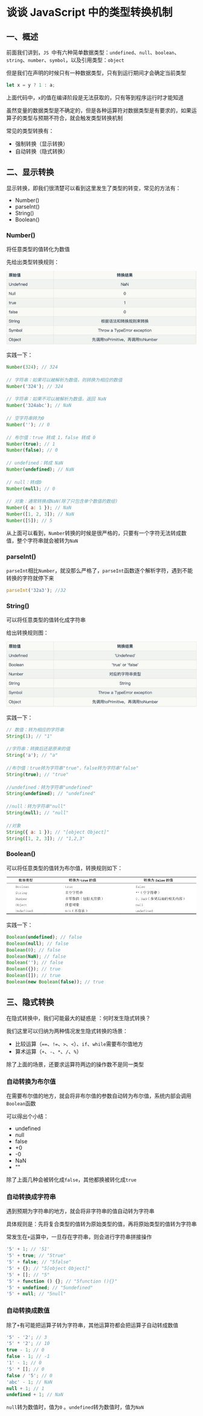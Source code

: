 # 谈谈 JavaScript 中的类型转换机制

## 一、概述

前面我们讲到，`JS `中有六种简单数据类型：`undefined`、`null`、`boolean`、`string`、`number`、`symbol`，以及引用类型：`object`

但是我们在声明的时候只有一种数据类型，只有到运行期间才会确定当前类型

```js
let x = y ? 1 : a;
```

上面代码中，`x`的值在编译阶段是无法获取的，只有等到程序运行时才能知道

虽然变量的数据类型是不确定的，但是各种运算符对数据类型是有要求的，如果运算子的类型与预期不符合，就会触发类型转换机制

常见的类型转换有：

- 强制转换（显示转换）
- 自动转换（隐式转换）

## 二、显示转换

显示转换，即我们很清楚可以看到这里发生了类型的转变，常见的方法有：

- Number()
- parseInt()
- String()
- Boolean()

### Number()

将任意类型的值转化为数值

先给出类型转换规则：

![](../../image/interview-js-17.png)

实践一下：

```js
Number(324); // 324

// 字符串：如果可以被解析为数值，则转换为相应的数值
Number('324'); // 324

// 字符串：如果不可以被解析为数值，返回 NaN
Number('324abc'); // NaN

// 空字符串转为0
Number(''); // 0

// 布尔值：true 转成 1，false 转成 0
Number(true); // 1
Number(false); // 0

// undefined：转成 NaN
Number(undefined); // NaN

// null：转成0
Number(null); // 0

// 对象：通常转换成NaN(除了只包含单个数值的数组)
Number({ a: 1 }); // NaN
Number([1, 2, 3]); // NaN
Number([5]); // 5
```

从上面可以看到，`Number`转换的时候是很严格的，只要有一个字符无法转成数值，整个字符串就会被转为`NaN`

### parseInt()

`parseInt`相比`Number`，就没那么严格了，`parseInt`函数逐个解析字符，遇到不能转换的字符就停下来

```js
parseInt('32a3'); //32
```

### String()

可以将任意类型的值转化成字符串

给出转换规则图：

![](../../image/interview-js-18.png)

实践一下：

```js
// 数值：转为相应的字符串
String(1); // "1"

//字符串：转换后还是原来的值
String('a'); // "a"

//布尔值：true转为字符串"true"，false转为字符串"false"
String(true); // "true"

//undefined：转为字符串"undefined"
String(undefined); // "undefined"

//null：转为字符串"null"
String(null); // "null"

//对象
String({ a: 1 }); // "[object Object]"
String([1, 2, 3]); // "1,2,3"
```

### Boolean()

可以将任意类型的值转为布尔值，转换规则如下：

![](../../image/interview-js-19.png)

实践一下：

```js
Boolean(undefined); // false
Boolean(null); // false
Boolean(0); // false
Boolean(NaN); // false
Boolean(''); // false
Boolean({}); // true
Boolean([]); // true
Boolean(new Boolean(false)); // true
```

## 三、隐式转换

在隐式转换中，我们可能最大的疑惑是 ：何时发生隐式转换？

我们这里可以归纳为两种情况发生隐式转换的场景：

- 比较运算（`==`、`!=`、`>`、`<`）、`if`、`while`需要布尔值地方
- 算术运算（`+`、`-`、`*`、`/`、`%`）

除了上面的场景，还要求运算符两边的操作数不是同一类型

### 自动转换为布尔值

在需要布尔值的地方，就会将非布尔值的参数自动转为布尔值，系统内部会调用`Boolean`函数

可以得出个小结：

- undefined
- null
- false
- +0
- -0
- NaN
- ""

除了上面几种会被转化成`false`，其他都换被转化成`true`

### 自动转换成字符串

遇到预期为字符串的地方，就会将非字符串的值自动转为字符串

具体规则是：先将复合类型的值转为原始类型的值，再将原始类型的值转为字符串

常发生在`+`运算中，一旦存在字符串，则会进行字符串拼接操作

```js
'5' + 1; // '51'
'5' + true; // "5true"
'5' + false; // "5false"
'5' + {}; // "5[object Object]"
'5' + []; // "5"
'5' + function () {}; // "5function (){}"
'5' + undefined; // "5undefined"
'5' + null; // "5null"
```

### 自动转换成数值

除了`+`有可能把运算子转为字符串，其他运算符都会把运算子自动转成数值

```js
'5' - '2'; // 3
'5' * '2'; // 10
true - 1; // 0
false - 1; // -1
'1' - 1; // 0
'5' * []; // 0
false / '5'; // 0
'abc' - 1; // NaN
null + 1; // 1
undefined + 1; // NaN
```

`null`转为数值时，值为`0` 。`undefined`转为数值时，值为`NaN`
